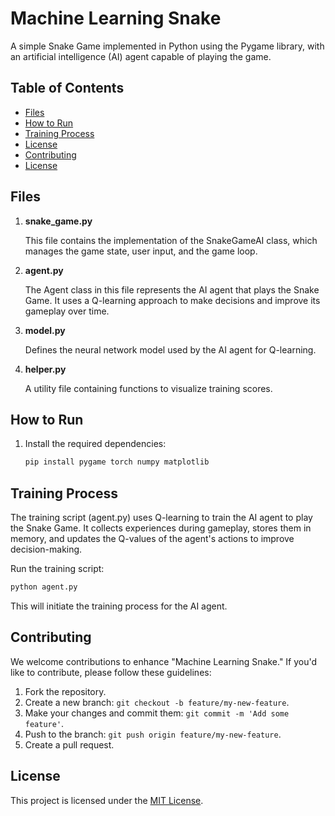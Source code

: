 # Machine Learning Snake

A simple Snake Game implemented in Python using the Pygame library, with an artificial intelligence (AI) agent capable of playing the game.

## Table of Contents

- [Files](#files)
- [How to Run](#how-to-run)
- [Training Process](#training-process)
- [License](#license)
- [Contributing](#contributing)
- [License](#license)

## Files

1. **snake_game.py**

   This file contains the implementation of the SnakeGameAI class, which manages the game state, user input, and the game loop.

2. **agent.py**

   The Agent class in this file represents the AI agent that plays the Snake Game. It uses a Q-learning approach to make decisions and improve its gameplay over time.

3. **model.py**

   Defines the neural network model used by the AI agent for Q-learning.
   
4. **helper.py**

   A utility file containing functions to visualize training scores.

## How to Run

1. Install the required dependencies:

   ```bash
   pip install pygame torch numpy matplotlib

## Training Process

The training script (agent.py) uses Q-learning to train the AI agent to play the Snake Game. It collects experiences during gameplay, stores them in memory, and updates the Q-values of the agent's actions to improve decision-making.

Run the training script:

  ``` bash
  python agent.py
```

This will initiate the training process for the AI agent.

## Contributing

We welcome contributions to enhance "Machine Learning Snake." If you'd like to contribute, please follow these guidelines:

1. Fork the repository.
2. Create a new branch: `git checkout -b feature/my-new-feature`.
3. Make your changes and commit them: `git commit -m 'Add some feature'`.
4. Push to the branch: `git push origin feature/my-new-feature`.
5. Create a pull request.

## License

This project is licensed under the [MIT License](LICENSE).

